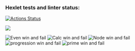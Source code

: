 ### Hexlet tests and linter status:
[![Actions Status](https://github.com/areldin8/java-project-61/workflows/hexlet-check/badge.svg)](https://github.com/areldin8/java-project-61/actions)
																
<a href="https://codeclimate.com/github/areldin8/java-project-61/maintainability"><img src="https://api.codeclimate.com/v1/badges/b960cc7c1689411cb3c8/maintainability" /></a>

![Even win and fail](https://asciinema.org/a/3G5ObN4NqyuyVhDiHH8x2oruJ)
![Calc win and fail](https://asciinema.org/a/6qWAJfHPrpdk9gKtooYVUyoH2)
![Node win and fail](https://asciinema.org/a/8m3xfEpkpNXGduxZ8QS6SI3PQ)
![progression win and fail](https://asciinema.org/a/X5mGyQn6yQO7yjzcYVdOikiQ7)
![prime win and fail](https://asciinema.org/a/L1aBTlSBiTtbjQT9gxKRu1CNb)